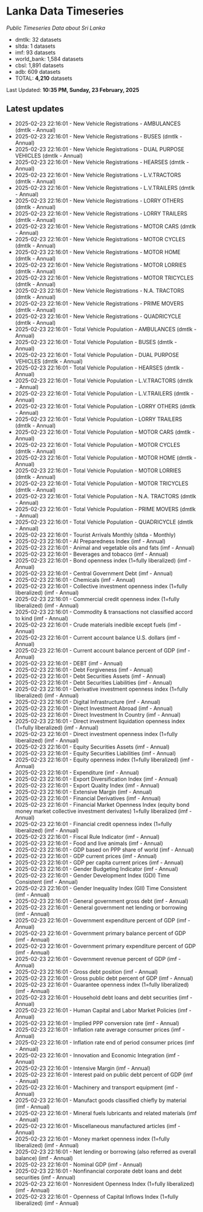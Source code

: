# Lanka Data Timeseries
*Public Timeseries Data about Sri Lanka*

* dmtlk: 32 datasets
* sltda: 1 datasets
* imf: 93 datasets
* world_bank: 1,584 datasets
* cbsl: 1,891 datasets
* adb: 609 datasets
* TOTAL: **4,210** datasets

Last Updated: **10:35 PM, Sunday, 23 February, 2025**

## Latest updates

* 2025-02-23 22:16:01 - New Vehicle Registrations - AMBULANCES (dmtlk - Annual)
* 2025-02-23 22:16:01 - New Vehicle Registrations - BUSES (dmtlk - Annual)
* 2025-02-23 22:16:01 - New Vehicle Registrations - DUAL PURPOSE VEHICLES (dmtlk - Annual)
* 2025-02-23 22:16:01 - New Vehicle Registrations - HEARSES (dmtlk - Annual)
* 2025-02-23 22:16:01 - New Vehicle Registrations - L.V.TRACTORS (dmtlk - Annual)
* 2025-02-23 22:16:01 - New Vehicle Registrations - L.V.TRAILERS (dmtlk - Annual)
* 2025-02-23 22:16:01 - New Vehicle Registrations - LORRY OTHERS (dmtlk - Annual)
* 2025-02-23 22:16:01 - New Vehicle Registrations - LORRY TRAILERS (dmtlk - Annual)
* 2025-02-23 22:16:01 - New Vehicle Registrations - MOTOR CARS (dmtlk - Annual)
* 2025-02-23 22:16:01 - New Vehicle Registrations - MOTOR CYCLES (dmtlk - Annual)
* 2025-02-23 22:16:01 - New Vehicle Registrations - MOTOR HOME (dmtlk - Annual)
* 2025-02-23 22:16:01 - New Vehicle Registrations - MOTOR LORRIES (dmtlk - Annual)
* 2025-02-23 22:16:01 - New Vehicle Registrations - MOTOR TRICYCLES (dmtlk - Annual)
* 2025-02-23 22:16:01 - New Vehicle Registrations - N.A. TRACTORS (dmtlk - Annual)
* 2025-02-23 22:16:01 - New Vehicle Registrations - PRIME MOVERS (dmtlk - Annual)
* 2025-02-23 22:16:01 - New Vehicle Registrations - QUADRICYCLE (dmtlk - Annual)
* 2025-02-23 22:16:01 - Total Vehicle Population - AMBULANCES (dmtlk - Annual)
* 2025-02-23 22:16:01 - Total Vehicle Population - BUSES (dmtlk - Annual)
* 2025-02-23 22:16:01 - Total Vehicle Population - DUAL PURPOSE VEHICLES (dmtlk - Annual)
* 2025-02-23 22:16:01 - Total Vehicle Population - HEARSES (dmtlk - Annual)
* 2025-02-23 22:16:01 - Total Vehicle Population - L.V.TRACTORS (dmtlk - Annual)
* 2025-02-23 22:16:01 - Total Vehicle Population - L.V.TRAILERS (dmtlk - Annual)
* 2025-02-23 22:16:01 - Total Vehicle Population - LORRY OTHERS (dmtlk - Annual)
* 2025-02-23 22:16:01 - Total Vehicle Population - LORRY TRAILERS (dmtlk - Annual)
* 2025-02-23 22:16:01 - Total Vehicle Population - MOTOR CARS (dmtlk - Annual)
* 2025-02-23 22:16:01 - Total Vehicle Population - MOTOR CYCLES (dmtlk - Annual)
* 2025-02-23 22:16:01 - Total Vehicle Population - MOTOR HOME (dmtlk - Annual)
* 2025-02-23 22:16:01 - Total Vehicle Population - MOTOR LORRIES (dmtlk - Annual)
* 2025-02-23 22:16:01 - Total Vehicle Population - MOTOR TRICYCLES (dmtlk - Annual)
* 2025-02-23 22:16:01 - Total Vehicle Population - N.A. TRACTORS (dmtlk - Annual)
* 2025-02-23 22:16:01 - Total Vehicle Population - PRIME MOVERS (dmtlk - Annual)
* 2025-02-23 22:16:01 - Total Vehicle Population - QUADRICYCLE (dmtlk - Annual)
* 2025-02-23 22:16:01 - Tourist Arrivals Monthly (sltda - Monthly)
* 2025-02-23 22:16:01 - AI Preparedness Index (imf - Annual)
* 2025-02-23 22:16:01 - Animal and vegetable oils and fats (imf - Annual)
* 2025-02-23 22:16:01 - Beverages and tobacco (imf - Annual)
* 2025-02-23 22:16:01 - Bond openness index (1=fully liberalized) (imf - Annual)
* 2025-02-23 22:16:01 - Central Government Debt (imf - Annual)
* 2025-02-23 22:16:01 - Chemicals (imf - Annual)
* 2025-02-23 22:16:01 - Collective investment openness index (1=fully liberalized) (imf - Annual)
* 2025-02-23 22:16:01 - Commercial credit openness index (1=fully liberalized) (imf - Annual)
* 2025-02-23 22:16:01 - Commodity & transactions not classified accord to kind (imf - Annual)
* 2025-02-23 22:16:01 - Crude materials inedible except fuels (imf - Annual)
* 2025-02-23 22:16:01 - Current account balance U.S. dollars (imf - Annual)
* 2025-02-23 22:16:01 - Current account balance percent of GDP (imf - Annual)
* 2025-02-23 22:16:01 - DEBT (imf - Annual)
* 2025-02-23 22:16:01 - Debt Forgiveness (imf - Annual)
* 2025-02-23 22:16:01 - Debt Securities Assets (imf - Annual)
* 2025-02-23 22:16:01 - Debt Securities Liabilities (imf - Annual)
* 2025-02-23 22:16:01 - Derivative investment openness index (1=fully liberalized) (imf - Annual)
* 2025-02-23 22:16:01 - Digital Infrastructure (imf - Annual)
* 2025-02-23 22:16:01 - Direct Investment Abroad (imf - Annual)
* 2025-02-23 22:16:01 - Direct Investment In Country (imf - Annual)
* 2025-02-23 22:16:01 - Direct investment liquidation openness index (1=fully liberalized) (imf - Annual)
* 2025-02-23 22:16:01 - Direct investment openness index (1=fully liberalized) (imf - Annual)
* 2025-02-23 22:16:01 - Equity Securities Assets (imf - Annual)
* 2025-02-23 22:16:01 - Equity Securities Liabilities (imf - Annual)
* 2025-02-23 22:16:01 - Equity openness index (1=fully liberalized) (imf - Annual)
* 2025-02-23 22:16:01 - Expenditure (imf - Annual)
* 2025-02-23 22:16:01 - Export Diversification Index (imf - Annual)
* 2025-02-23 22:16:01 - Export Quality Index (imf - Annual)
* 2025-02-23 22:16:01 - Extensive Margin (imf - Annual)
* 2025-02-23 22:16:01 - Financial Derivatives (imf - Annual)
* 2025-02-23 22:16:01 - Financial Market Openness Index (equity bond money market collective investment derivates) 1=fully liberalized (imf - Annual)
* 2025-02-23 22:16:01 - Financial credit openness index (1=fully liberalized) (imf - Annual)
* 2025-02-23 22:16:01 - Fiscal Rule Indicator (imf - Annual)
* 2025-02-23 22:16:01 - Food and live animals (imf - Annual)
* 2025-02-23 22:16:01 - GDP based on PPP share of world (imf - Annual)
* 2025-02-23 22:16:01 - GDP current prices (imf - Annual)
* 2025-02-23 22:16:01 - GDP per capita current prices (imf - Annual)
* 2025-02-23 22:16:01 - Gender Budgeting Indicator (imf - Annual)
* 2025-02-23 22:16:01 - Gender Development Index (GDI) Time Consistent (imf - Annual)
* 2025-02-23 22:16:01 - Gender Inequality Index (GII) Time Consistent (imf - Annual)
* 2025-02-23 22:16:01 - General government gross debt (imf - Annual)
* 2025-02-23 22:16:01 - General government net lending or borrowing (imf - Annual)
* 2025-02-23 22:16:01 - Government expenditure percent of GDP (imf - Annual)
* 2025-02-23 22:16:01 - Government primary balance percent of GDP (imf - Annual)
* 2025-02-23 22:16:01 - Government primary expenditure percent of GDP (imf - Annual)
* 2025-02-23 22:16:01 - Government revenue percent of GDP (imf - Annual)
* 2025-02-23 22:16:01 - Gross debt position (imf - Annual)
* 2025-02-23 22:16:01 - Gross public debt percent of GDP (imf - Annual)
* 2025-02-23 22:16:01 - Guarantee openness index (1=fully liberalized) (imf - Annual)
* 2025-02-23 22:16:01 - Household debt loans and debt securities (imf - Annual)
* 2025-02-23 22:16:01 - Human Capital and Labor Market Policies (imf - Annual)
* 2025-02-23 22:16:01 - Implied PPP conversion rate (imf - Annual)
* 2025-02-23 22:16:01 - Inflation rate average consumer prices (imf - Annual)
* 2025-02-23 22:16:01 - Inflation rate end of period consumer prices (imf - Annual)
* 2025-02-23 22:16:01 - Innovation and Economic Integration (imf - Annual)
* 2025-02-23 22:16:01 - Intensive Margin (imf - Annual)
* 2025-02-23 22:16:01 - Interest paid on public debt percent of GDP (imf - Annual)
* 2025-02-23 22:16:01 - Machinery and transport equipment (imf - Annual)
* 2025-02-23 22:16:01 - Manufact goods classified chiefly by material (imf - Annual)
* 2025-02-23 22:16:01 - Mineral fuels lubricants and related materials (imf - Annual)
* 2025-02-23 22:16:01 - Miscellaneous manufactured articles (imf - Annual)
* 2025-02-23 22:16:01 - Money market openness index (1=fully liberalized) (imf - Annual)
* 2025-02-23 22:16:01 - Net lending or borrowing (also referred as overall balance) (imf - Annual)
* 2025-02-23 22:16:01 - Nominal GDP (imf - Annual)
* 2025-02-23 22:16:01 - Nonfinancial corporate debt loans and debt securities (imf - Annual)
* 2025-02-23 22:16:01 - Nonresident Openness Index (1=fully liberalized) (imf - Annual)
* 2025-02-23 22:16:01 - Openness of Capital Inflows Index (1=fully liberalized) (imf - Annual)